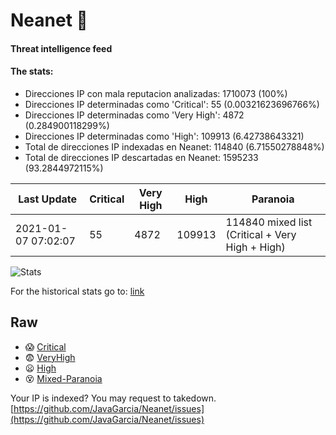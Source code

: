 # Neanet :hocho:
#### Threat intelligence feed
#### The stats:

- Direcciones IP con mala reputacion analizadas: 1710073 (100%)
- Direcciones IP determinadas como 'Critical':  55 (0.00321623696766%)
- Direcciones IP determinadas como 'Very High':  4872 (0.284900118299%)
- Direcciones IP determinadas como 'High':  109913 (6.42738643321)
- Total de direcciones IP indexadas en Neanet:  114840 (6.71550278848%)
- Total de direcciones IP descartadas en Neanet:  1595233 (93.2844972115%)

| Last Update | Critical | Very High | High | Paranoia |
| --- | --- | --- | --- | --- |
| 2021-01-07 07:02:07 | 55 | 4872 | 109913 | 114840 mixed list (Critical + Very High + High)|

![Stats](https://docs.google.com/spreadsheets/d/e/2PACX-1vSnaNMIXVabIpDJjufMlzH7poXnshF3mgd8Is1g9ytUEzVsP5my4Trn8f-xkoLLQ38xpL3HtmUexLo6/pubchart?oid=501124687&format=image)

For the historical stats go to: [link](/stats.csv)
## Raw
- :scream: [Critical](https://raw.githubusercontent.com/JavaGarcia/Neanet/master/blacklists/neanet_critical.txt)
- :fearful: [VeryHigh](https://raw.githubusercontent.com/JavaGarcia/Neanet/master/blacklists/neanet_veryHigh.txtt)
- :frowning: [High](https://raw.githubusercontent.com/JavaGarcia/Neanet/master/blacklists/neanet_high.txt)
- :dizzy_face: [Mixed-Paranoia](https://raw.githubusercontent.com/JavaGarcia/Neanet/master/blacklists/neanet_all.txt)


Your IP is indexed? You may request to takedown. [https://github.com/JavaGarcia/Neanet/issues](https://github.com/JavaGarcia/Neanet/issues)





















































































































































































































































































































































































































































































































































































































































































































































































































































































































































































































































































































































































































































































































































































































































































































































































































































































































































































































































































































































































































































































































































































































































































































































































































































































































































































































































































































































































































































































































































































































































































































































































































































































































































































































































